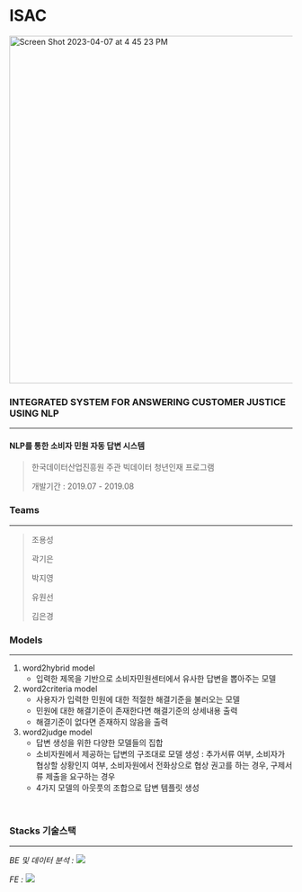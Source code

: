 # ISAC
<img width="618" alt="Screen Shot 2023-04-07 at 4 45 23 PM" src="https://user-images.githubusercontent.com/48539539/230565926-29d4f951-1984-4830-9d68-5cdd70da8ad3.png">


<br>

### INTEGRATED SYSTEM FOR ANSWERING CUSTOMER JUSTICE USING NLP

---
#### NLP를 통한 소비자 민원 자동 답변 시스템
> 한국데이터산업진흥원 주관 빅데이터 청년인재 프로그램
> 
> 개발기간 : 2019.07 - 2019.08


### Teams
---
> 조용성
> 
> 곽기은
> 
> 박지영
> 
> 유원선
> 
> 김은경

### Models
---
1. word2hybrid model
   * 입력한 제목을 기반으로 소비자민원센터에서 유사한 답변을 뽑아주는 모델
2. word2criteria model
   * 사용자가 입력한 민원에 대한 적절한 해결기준을 불러오는 모델
   * 민원에 대한 해결기준이 존재한다면 해결기준의 상세내용 출력
   * 해결기준이 없다면 존재하지 않음을 출력
3. word2judge model
   * 답변 생성을 위한 다양한 모델들의 집합
   * 소비자원에서 제공하는 답변의 구조대로 모델 생성 :  추가서류 여부, 소비자가 협상할 상황인지 여부, 소비자원에서 전화상으로 협상 권고를 하는 경우, 구제서류 제출을 요구하는 경우
   * 4가지 모델의 아웃풋의 조합으로 답변 템플릿 생성
<br>
  
### Stacks 기술스택
---
*BE 및 데이터 분석 :*   <img src="https://img.shields.io/badge/python-3776AB?style=for-the-badge&logo=python&logoColor=white"> 

*FE :*   <img src="https://img.shields.io/badge/Django-092E20?style=for-the-badge&logo=django&logoColor=white"> 
